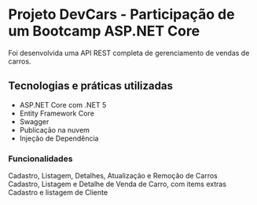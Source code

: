 <h1>Projeto DevCars - Participação de um Bootcamp ASP.NET Core</h1>
Foi desenvolvida uma API REST completa de gerenciamento de vendas de carros.

<h2>Tecnologias e práticas utilizadas</h2>

<ul>
<li>ASP.NET Core com .NET 5</li>
<li>Entity Framework Core</li>
<li>Swagger</li>
<li>Publicação na nuvem</li>
<li>Injeção de Dependência</li>
</ul>

<h3>Funcionalidades</h3>
Cadastro, Listagem, Detalhes, Atualização e Remoção de Carros </br>
Cadastro, Listagem e Detalhe de Venda de Carro, com items extras </br>
Cadastro e listagem de Cliente
